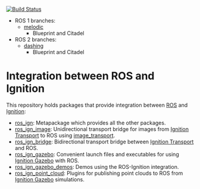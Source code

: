 [![Build Status](https://travis-ci.org/osrf/ros_ign.svg?branch=melodic)](https://travis-ci.org/osrf/ros_ign/branches)

* ROS 1 branches:
    * [melodic](https://github.com/osrf/ros_ign/tree/melodic)
        * Blueprint and Citadel
* ROS 2 branches:
    * [dashing](https://github.com/osrf/ros_ign/tree/dashing)
        * Blueprint and Citadel

# Integration between ROS and Ignition

This repository holds packages that provide integration between
[ROS](http://www.ros.org/) and [Ignition](https://ignitionrobotics.org):

* [ros_ign](https://github.com/osrf/ros_ign/tree/melodic/ros_ign):
  Metapackage which provides all the other packages.
* [ros_ign_image](https://github.com/osrf/ros_ign/tree/melodic/ros_ign_image):
  Unidirectional transport bridge for images from
  [Ignition Transport](https://ignitionrobotics.org/libs/transport)
  to ROS using
  [image_transport](http://wiki.ros.org/image_transport).
* [ros_ign_bridge](https://github.com/osrf/ros_ign/tree/melodic/ros_ign_bridge):
  Bidirectional transport bridge between
  [Ignition Transport](https://ignitionrobotics.org/libs/transport)
  and ROS.
* [ros_ign_gazebo](https://github.com/osrf/ros_ign/tree/melodic/ros_ign_gazebo):
  Convenient launch files and executables for using
  [Ignition Gazebo](https://ignitionrobotics.org/libs/gazebo)
  with ROS.
* [ros_ign_gazebo_demos](https://github.com/osrf/ros_ign/tree/melodic/ros_ign_gazebo_demos):
  Demos using the ROS-Ignition integration.
* [ros_ign_point_cloud](https://github.com/osrf/ros_ign/tree/melodic/ros_ign_point_cloud):
  Plugins for publishing point clouds to ROS from
  [Ignition Gazebo](https://ignitionrobotics.org/libs/gazebo) simulations.
